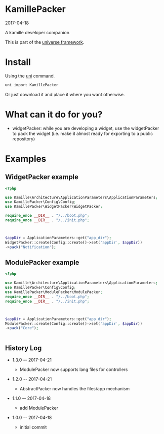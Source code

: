KamillePacker
=================
2017-04-18


A kamille developer companion.

This is part of the [universe framework](https://github.com/karayabin/universe-snapshot).


Install
==========
Using the [uni](https://github.com/lingtalfi/universe-naive-importer) command.
```bash
uni import KamillePacker
```

Or just download it and place it where you want otherwise.



What can it do for you?
==========================



- widgetPacker: while you are developing a widget, use the widgetPacker to pack the widget
                (i.e. make it almost ready for exporting to a public repository)




Examples
==================



WidgetPacker example
---------------------

```php
<?php

use Kamille\Architecture\ApplicationParameters\ApplicationParameters;
use KamillePacker\Config\Config;
use KamillePacker\WidgetPacker\WidgetPacker;

require_once __DIR__ . "/../boot.php";
require_once __DIR__ . "/../init.php";



$appDir = ApplicationParameters::get("app_dir");
WidgetPacker::create(Config::create()->set('appDir', $appDir))
->pack("Notification");

```


ModulePacker example
---------------------

```php
<?php

use Kamille\Architecture\ApplicationParameters\ApplicationParameters;
use KamillePacker\Config\Config;
use KamillePacker\ModulePacker\ModulePacker;
require_once __DIR__ . "/../boot.php";
require_once __DIR__ . "/../init.php";



$appDir = ApplicationParameters::get("app_dir");
ModulePacker::create(Config::create()->set('appDir', $appDir))
->pack("Core");



```







History Log
------------------
    
- 1.3.0 -- 2017-04-21

    - ModulePacker now supports lang files for controllers
    
- 1.2.0 -- 2017-04-21

    - AbstractPacker now handles the files/app mechanism
    
- 1.1.0 -- 2017-04-18

    - add ModulePacker

- 1.0.0 -- 2017-04-18

    - initial commit

